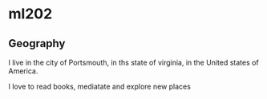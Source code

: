 # ml202

## Geography

I live in the city of Portsmouth, in ths state of virginia, in the United 
states of America.

I love to read books, mediatate and explore new places 




